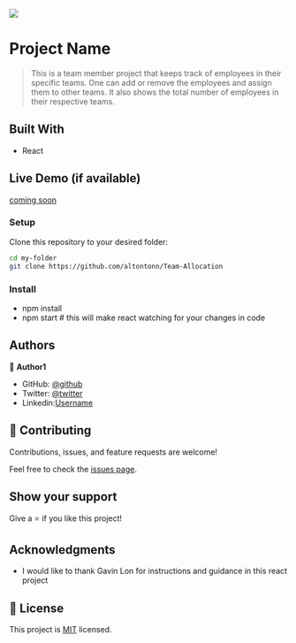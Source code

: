
![](https://img.shields.io/badge/Microverse-blueviolet)

# Project Name

> This is a team member project that keeps track of employees in their specific teams. One can add or remove the employees and assign them to other teams. It also shows the total number of employees in their respective teams.


## Built With

- React

## Live Demo (if available)

[coming soon](https://livedemo.com)

### Setup
Clone this repository to your desired folder:

```sh
cd my-folder
git clone https://github.com/altontonn/Team-Allocation
```

### Install
- npm install
- npm start # this will make react watching for your changes in code


## Authors

👤 **Author1**

- GitHub: [@github](https://github.com/altontonn/)
- Twitter: [@twitter](https://twitter.com/AlumasaNewton)
- Linkedin:[Username](https://www.linkedin.com/in/newton-alumasa/)

## 🤝 Contributing

Contributions, issues, and feature requests are welcome!

Feel free to check the [issues page](../../issues/).

## Show your support

Give a ⭐️ if you like this project!

## Acknowledgments

- I would like to thank Gavin Lon for instructions and guidance in this react project

## 📝 License

This project is [MIT](./MIT.md) licensed.
